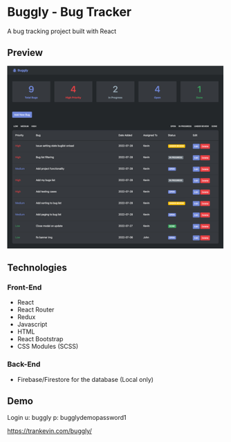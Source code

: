 # Buggly - Bug Tracker

A bug tracking project built with React

## Preview

<img alt="Buggly screenshot" src="./src/buggly-screenshot.png" width="500" >

## Technologies

### Front-End
- React
- React Router
- Redux
- Javascript
- HTML
- React Bootstrap
- CSS Modules (SCSS)

### Back-End
- Firebase/Firestore for the database (Local only)

## Demo

Login
u: buggly
p: bugglydemopassword1

<a href="https://trankevin.com/buggly/" target="_blank">https://trankevin.com/buggly/</a>

